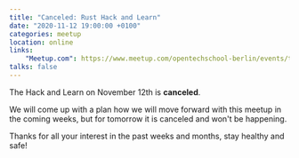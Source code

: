 ```yaml
---
title: "Canceled: Rust Hack and Learn"
date: "2020-11-12 19:00:00 +0100"
categories: meetup
location: online
links:
    "Meetup.com": https://www.meetup.com/opentechschool-berlin/events/txcprrybcpbqb/
talks: false
---
```


The Hack and Learn on November 12th is **canceled**.

We will come up with a plan how we will move forward with this meetup in the coming weeks, but for tomorrow it is canceled and won't be happening.

Thanks for all your interest in the past weeks and months, stay healthy and safe!
